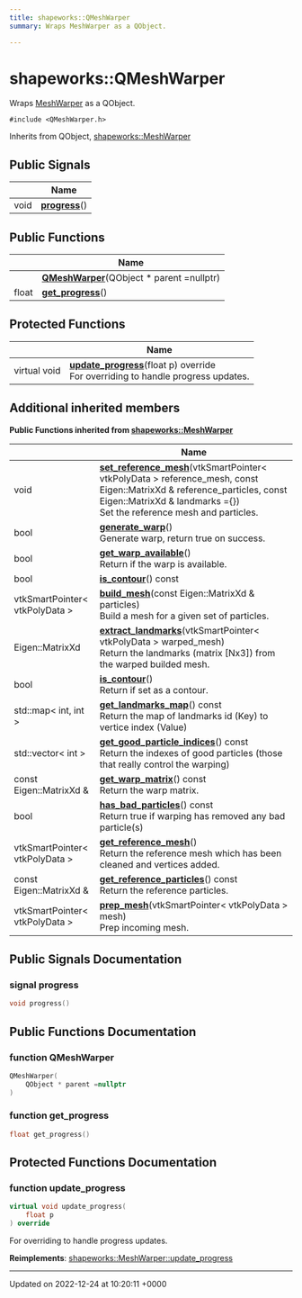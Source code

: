 ```yaml
---
title: shapeworks::QMeshWarper
summary: Wraps MeshWarper as a QObject. 

---
```


# shapeworks::QMeshWarper



Wraps [MeshWarper](../Classes/classshapeworks_1_1MeshWarper.md) as a QObject. 


`#include <QMeshWarper.h>`

Inherits from QObject, [shapeworks::MeshWarper](../Classes/classshapeworks_1_1MeshWarper.md)

## Public Signals

|                | Name           |
| -------------- | -------------- |
| void | **[progress](../Classes/classshapeworks_1_1QMeshWarper.md#signal-progress)**() |

## Public Functions

|                | Name           |
| -------------- | -------------- |
| | **[QMeshWarper](../Classes/classshapeworks_1_1QMeshWarper.md#function-qmeshwarper)**(QObject * parent =nullptr) |
| float | **[get_progress](../Classes/classshapeworks_1_1QMeshWarper.md#function-get-progress)**() |

## Protected Functions

|                | Name           |
| -------------- | -------------- |
| virtual void | **[update_progress](../Classes/classshapeworks_1_1QMeshWarper.md#function-update-progress)**(float p) override<br>For overriding to handle progress updates.  |

## Additional inherited members

**Public Functions inherited from [shapeworks::MeshWarper](../Classes/classshapeworks_1_1MeshWarper.md)**

|                | Name           |
| -------------- | -------------- |
| void | **[set_reference_mesh](../Classes/classshapeworks_1_1MeshWarper.md#function-set-reference-mesh)**(vtkSmartPointer< vtkPolyData > reference_mesh, const Eigen::MatrixXd & reference_particles, const Eigen::MatrixXd & landmarks ={})<br>Set the reference mesh and particles.  |
| bool | **[generate_warp](../Classes/classshapeworks_1_1MeshWarper.md#function-generate-warp)**()<br>Generate warp, return true on success.  |
| bool | **[get_warp_available](../Classes/classshapeworks_1_1MeshWarper.md#function-get-warp-available)**()<br>Return if the warp is available.  |
| bool | **[is_contour](../Classes/classshapeworks_1_1MeshWarper.md#function-is-contour)**() const |
| vtkSmartPointer< vtkPolyData > | **[build_mesh](../Classes/classshapeworks_1_1MeshWarper.md#function-build-mesh)**(const Eigen::MatrixXd & particles)<br>Build a mesh for a given set of particles.  |
| Eigen::MatrixXd | **[extract_landmarks](../Classes/classshapeworks_1_1MeshWarper.md#function-extract-landmarks)**(vtkSmartPointer< vtkPolyData > warped_mesh)<br>Return the landmarks (matrix [Nx3]) from the warped builded mesh.  |
| bool | **[is_contour](../Classes/classshapeworks_1_1MeshWarper.md#function-is-contour)**()<br>Return if set as a contour.  |
| std::map< int, int > | **[get_landmarks_map](../Classes/classshapeworks_1_1MeshWarper.md#function-get-landmarks-map)**() const<br>Return the map of landmarks id (Key) to vertice index (Value)  |
| std::vector< int > | **[get_good_particle_indices](../Classes/classshapeworks_1_1MeshWarper.md#function-get-good-particle-indices)**() const<br>Return the indexes of good particles (those that really control the warping)  |
| const Eigen::MatrixXd & | **[get_warp_matrix](../Classes/classshapeworks_1_1MeshWarper.md#function-get-warp-matrix)**() const<br>Return the warp matrix.  |
| bool | **[has_bad_particles](../Classes/classshapeworks_1_1MeshWarper.md#function-has-bad-particles)**() const<br>Return true if warping has removed any bad particle(s)  |
| vtkSmartPointer< vtkPolyData > | **[get_reference_mesh](../Classes/classshapeworks_1_1MeshWarper.md#function-get-reference-mesh)**()<br>Return the reference mesh which has been cleaned and vertices added.  |
| const Eigen::MatrixXd & | **[get_reference_particles](../Classes/classshapeworks_1_1MeshWarper.md#function-get-reference-particles)**() const<br>Return the reference particles.  |
| vtkSmartPointer< vtkPolyData > | **[prep_mesh](../Classes/classshapeworks_1_1MeshWarper.md#function-prep-mesh)**(vtkSmartPointer< vtkPolyData > mesh)<br>Prep incoming mesh.  |


## Public Signals Documentation

### signal progress

```cpp
void progress()
```


## Public Functions Documentation

### function QMeshWarper

```cpp
QMeshWarper(
    QObject * parent =nullptr
)
```


### function get_progress

```cpp
float get_progress()
```


## Protected Functions Documentation

### function update_progress

```cpp
virtual void update_progress(
    float p
) override
```

For overriding to handle progress updates. 

**Reimplements**: [shapeworks::MeshWarper::update_progress](../Classes/classshapeworks_1_1MeshWarper.md#function-update-progress)


-------------------------------

Updated on 2022-12-24 at 10:20:11 +0000